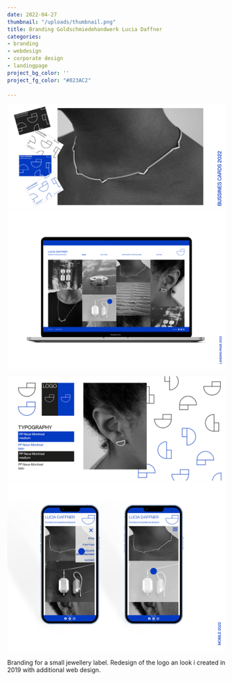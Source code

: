 ```yaml
---
date: 2022-04-27
thumbnail: "/uploads/thumbnail.png"
title: Branding Goldschmiedehandwerk Lucia Daffner
categories:
- branding
- webdesign
- corporate design
- landingpage
project_bg_color: ''
project_fg_color: "#023AC2"

---
```

![](/uploads/bussinescard-1.png)![](/uploads/landing-pageweb.png)

![](/uploads/branding.png)![](/uploads/mobileweb.png)

Branding for a small jewellery label. Redesign of the logo an look i created in 2019 with additional web design.